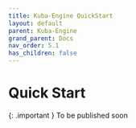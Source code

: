 ```yaml
---
title: Kuba-Engine QuickStart
layout: default
parent: Kuba-Engine
grand_parent: Docs
nav_order: 5.1
has_children: false
---
```

# Quick Start

{: .important }
To be published soon